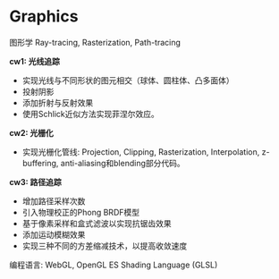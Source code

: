 # Graphics
图形学 Ray-tracing, Rasterization, Path-tracing

**cw1: 光线追踪**
- 实现光线与不同形状的图元相交（球体、圆柱体、凸多面体）
- 投射阴影
- 添加折射与反射效果
- 使用Schlick近似方法实现菲涅尔效应。

**cw2: 光栅化**
- 实现光栅化管线: Projection, Clipping, Rasterization, Interpolation, z-buffering, anti-aliasing和blending部分代码。

**cw3: 路径追踪**
- 增加路径采样次数
- 引入物理校正的Phong BRDF模型
- 基于像素采样和盒式滤波以实现抗锯齿效果
- 添加运动模糊效果
- 实现三种不同的方差缩减技术，以提高收敛速度

编程语言: WebGL, OpenGL ES Shading Language (GLSL)
